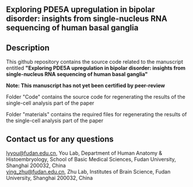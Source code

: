 ## **Exploring PDE5A upregulation in bipolar disorder: insights from single-nucleus RNA sequencing of human basal ganglia**

## **Description**
This github repository contains the source code related to the manuscript entitled **"Exploring PDE5A upregulation in bipolar disorder: insights from single-nucleus RNA sequencing of human basal ganglia"** <br>

**Note: This manuscript has not yet been certified by peer-review** <br>

Folder "Code" contains the source code for regenerating the results of the single-cell analysis part of the paper <br>

Folder "materials" contains the required files for regenerating the results of the single-cell analysis part of the paper <br>

## **Contact us for any questions**
lyyou@fudan.edu.cn, You Lab, Department of Human Anatomy & Histoembryology, School of Basic Medical Sciences, Fudan University, Shanghai 200032, China <br>
ying_zhu@fudan.edu.cn, Zhu Lab, Institutes of Brain Science, Fudan University, Shanghai 200032, China <br>
